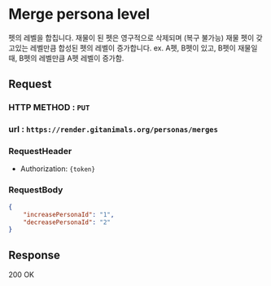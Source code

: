 # Merge persona level

펫의 레벨을 합칩니다.
재물이 된 펫은 영구적으로 삭제되며 (복구 불가능)
재물 펫이 갖고있는 레벨만큼 합성된 펫의 레벨이 증가합니다.
ex. A펫, B펫이 있고, B펫이 재물일때, B펫의 레벨만큼 A펫 레벨이 증가함.

## Request
### HTTP METHOD : `PUT`
### url : `https://render.gitanimals.org/personas/merges`
### RequestHeader
- Authorization: `{token}`
### RequestBody
``` json
{
    "increasePersonaId": "1",
    "decreasePersonaId": "2"
}
```

## Response

200 OK
